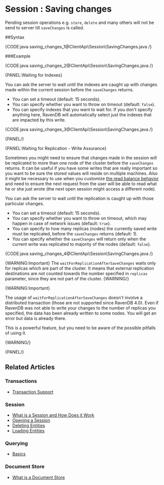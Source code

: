 # Session : Saving changes

Pending session operations e.g. `store`, `delete` and many others will not be send to server till `saveChanges` is called.

##Syntax

{CODE:java saving_changes_1@ClientApi\Session\SavingChanges.java /}

###Example

{CODE:java saving_changes_2@ClientApi\Session\SavingChanges.java /}

{PANEL:Waiting for Indexes}

You can ask the server to wait until the indexes are caught up with changes made within the current session before the `saveChanges` returns.

* You can set a timeout (default: 15 seconds).
* You can specify whether you want to throw on timeout (default: `false`).
* You can specify indexes that you want to wait for. If you don't specify anything here, RavenDB will automatically select just the indexes that are impacted 
by this write.

{CODE:java saving_changes_3@ClientApi\Session\SavingChanges.java /}

{PANEL/}

{PANEL:Waiting for Replication - Write Assurance}

Sometimes you might need to ensure that changes made in the session will be replicated to more than one node of the cluster before the `saveChanges` returns.
It can be useful if you have some writes that are really important so you want to be sure the stored values will reside on multiple machines. Also it might be necessary to use
when you customize [the read balance behavior](../../client-api/configuration/load-balance-and-failover#readbalancebehavior) and need to ensure the next request from the user 
will be able to read what he or she just wrote (the next open session might access a different node).

You can ask the server to wait until the replication is caught up with those particular changes.

* You can set a timeout (default: 15 seconds).
* You can specify whether you want to throw on timeout, which may happen in case of network issues (default: `true`).
* You can specify to how many replicas (nodes) the currently saved write must be replicated, before the `saveChanges` returns (default: 1).
* You can specify whether the `saveChanges` will return only when the current write was replicated to majority of the nodes (default: `false`).

{CODE:java saving_changes_4@ClientApi\Session\SavingChanges.java /}

{WARNING:Important}
The `waitForReplicationAfterSaveChanges` waits only for replicas which are part of the cluster. It means that external replication destinations are not counted towards the number specified in `replicas` parameter, since they are not part of the cluster.
{WARNING/}

{WARNING:Important}

The usage of `waitForReplicationAfterSaveChanges` doesn't involve a distributed transaction (those are not supported since RavenDB 4.0). Even if RavenDB was not able
to write your changes to the number of replicas you specified, the data has been already written to some nodes. You will get an error but data is already there.

This is a powerful feature, but you need to be aware of the possible pitfalls of using it.

{WARNING/}

{PANEL/} 

## Related Articles

### Transactions

- [Transaction Support](../../client-api/faq/transaction-support)

### Session

- [What is a Session and How Does it Work](../../client-api/session/what-is-a-session-and-how-does-it-work) 
- [Opening a Session](../../client-api/session/opening-a-session)
- [Deleting Entities](../../client-api/session/deleting-entities)
- [Loading Entities](../../client-api/session/loading-entities)

### Querying

- [Basics](../../indexes/querying/basics)

### Document Store

- [What is a Document Store](../../client-api/what-is-a-document-store)
